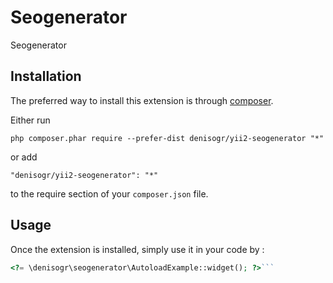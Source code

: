 Seogenerator
============
Seogenerator

Installation
------------

The preferred way to install this extension is through [composer](http://getcomposer.org/download/).

Either run

```
php composer.phar require --prefer-dist denisogr/yii2-seogenerator "*"
```

or add

```
"denisogr/yii2-seogenerator": "*"
```

to the require section of your `composer.json` file.


Usage
-----

Once the extension is installed, simply use it in your code by  :

```php
<?= \denisogr\seogenerator\AutoloadExample::widget(); ?>```